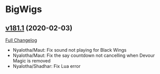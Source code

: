 # BigWigs

## [v181.1](https://github.com/BigWigsMods/BigWigs/tree/v181.1) (2020-02-03)
[Full Changelog](https://github.com/BigWigsMods/BigWigs/compare/v181...v181.1)

- Nyalotha/Maut: Fix sound not playing for Black Wings  
- Nyalotha/Maut: Fix the say countdown not cancelling when Devour Magic is removed  
- Nyalotha/Shadhar: Fix Lua error  
